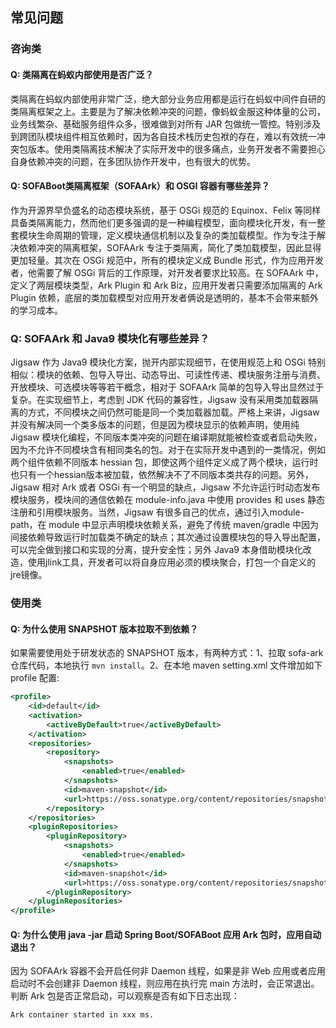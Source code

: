 ## 常见问题

### 咨询类
#### Q: 类隔离在蚂蚁内部使用是否广泛？

类隔离在蚂蚁内部使用非常广泛，绝大部分业务应用都是运行在蚂蚁中间件自研的类隔离框架之上。主要是为了解决依赖冲突的问题，像蚂蚁金服这种体量的公司，业务线繁杂、基础服务组件众多，很难做到对所有 JAR 包做统一管控。特别涉及到跨团队模块组件相互依赖时，因为各自技术栈历史包袱的存在，难以有效统一冲突包版本。使用类隔离技术解决了实际开发中的很多痛点，业务开发者不需要担心自身依赖冲突的问题，在多团队协作开发中，也有很大的优势。

#### Q: SOFABoot类隔离框架（SOFAArk）和 OSGI 容器有哪些差异？

作为开源界早负盛名的动态模块系统，基于 OSGi 规范的 Equinox、Felix 等同样具备类隔离能力，然而他们更多强调的是一种编程模型，面向模块化开发，有一整套模块生命周期的管理，定义模块通信机制以及复杂的类加载模型。作为专注于解决依赖冲突的隔离框架，SOFAArk 专注于类隔离，简化了类加载模型，因此显得更加轻量。其次在 OSGi 规范中，所有的模块定义成 Bundle 形式，作为应用开发者，他需要了解 OSGi 背后的工作原理，对开发者要求比较高。在 SOFAArk 中，定义了两层模块类型，Ark Plugin 和 Ark Biz，应用开发者只需要添加隔离的 Ark Plugin 依赖，底层的类加载模型对应用开发者俩说是透明的，基本不会带来额外的学习成本。

### Q: SOFAArk 和 Java9 模块化有哪些差异？
Jigsaw 作为 Java9 模块化方案，抛开内部实现细节，在使用规范上和 OSGi 特别相似：模块的依赖、包导入导出、动态导出、可读性传递、模块服务注册与消费、开放模块、可选模块等等若干概念，相对于 SOFAArk 简单的包导入导出显然过于复杂。在实现细节上，考虑到 JDK 代码的兼容性，Jigsaw 没有采用类加载器隔离的方式，不同模块之间仍然可能是同一个类加载器加载。严格上来讲，Jigsaw 并没有解决同一个类多版本的问题，但是因为模块显示的依赖声明，使用纯 Jigsaw 模块化编程，不同版本类冲突的问题在编译期就能被检查或者启动失败，因为不允许不同模块含有相同类名的包。对于在实际开发中遇到的一类情况，例如两个组件依赖不同版本 hessian 包，即使这两个组件定义成了两个模块，运行时也只有一个hessian版本被加载，依然解决不了不同版本类共存的问题。另外，Jigsaw 相对 Ark 或者 OSGi 有一个明显的缺点，Jigsaw 不允许运行时动态发布模块服务，模块间的通信依赖在 module-info.java 中使用 provides 和 uses 静态注册和引用模块服务。当然，Jigsaw 有很多自己的优点，通过引入module-path，在 module 中显示声明模块依赖关系，避免了传统 maven/gradle 中因为间接依赖导致运行时加载类不确定的缺点；其次通过设置模块包的导入导出配置，可以完全做到接口和实现的分离，提升安全性；另外 Java9 本身借助模块化改造，使用jlink工具，开发者可以将自身应用必须的模块聚合，打包一个自定义的jre镜像。

### 使用类
#### Q: 为什么使用 SNAPSHOT 版本拉取不到依赖？
如果需要使用处于研发状态的 SNAPSHOT 版本，有两种方式：1、拉取 sofa-ark 仓库代码，本地执行 `mvn install`。2、在本地 maven setting.xml 文件增加如下 profile 配置:
```xml
<profile>
    <id>default</id>
    <activation>
        <activeByDefault>true</activeByDefault>
    </activation>
    <repositories>
        <repository>
            <snapshots>
                <enabled>true</enabled>
            </snapshots>
            <id>maven-snapshot</id>
            <url>https://oss.sonatype.org/content/repositories/snapshots</url>
        </repository>
    </repositories>
    <pluginRepositories>
        <pluginRepository>
            <snapshots>
                <enabled>true</enabled>
            </snapshots>
            <id>maven-snapshot</id>
            <url>https://oss.sonatype.org/content/repositories/snapshots</url>
        </pluginRepository>
    </pluginRepositories>
</profile>
```

#### Q: 为什么使用 java -jar 启动 Spring Boot/SOFABoot 应用 Ark 包时，应用自动退出？
因为 SOFAArk 容器不会开启任何非 Daemon 线程，如果是非 Web 应用或者应用启动时不会创建非 Daemon 线程，则应用在执行完 main 方法时，会正常退出。判断 Ark 包是否正常启动，可以观察是否有如下日志出现：
```text
Ark container started in xxx ms.
```